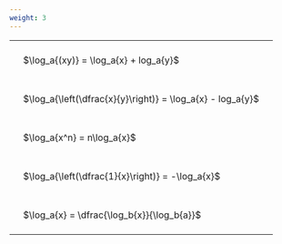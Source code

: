 ```yaml
---
weight: 3
---
```


<style type="text/css">
#T_c1568 th.col_heading {
  text-align: left;
  font-size: 1em;
}
#T_c1568 td {
  text-align: left;
  font-size: 1em;
  padding: 1.5em;
}
</style>
<table id="T_c1568">
  <thead>
  </thead>
  <tbody>
    <tr>
      <td id="T_c1568_row0_col0" class="data row0 col0" >$\log_a{(xy)} = \log_a{x} + log_a{y}$</td>
    </tr>
    <tr>
      <td id="T_c1568_row1_col0" class="data row1 col0" >$\log_a{\left(\dfrac{x}{y}\right)} = \log_a{x} - log_a{y}$</td>
    </tr>
    <tr>
      <td id="T_c1568_row2_col0" class="data row2 col0" >$\log_a{x^n} = n\log_a{x}$</td>
    </tr>
    <tr>
      <td id="T_c1568_row3_col0" class="data row3 col0" >$\log_a{\left(\dfrac{1}{x}\right)} = -\log_a{x}$</td>
    </tr>
    <tr>
      <td id="T_c1568_row4_col0" class="data row4 col0" >$\log_a{x} = \dfrac{\log_b{x}}{\log_b{a}}$</td>
    </tr>
  </tbody>
</table>
